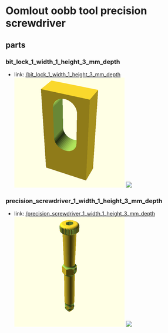 # Oomlout oobb tool precision screwdriver


## parts

### bit_lock_1_width_1_height_3_mm_depth
* link: [/bit_lock_1_width_1_height_3_mm_depth](bit_lock_1_width_1_height_3_mm_depth)  
![](bit_lock_1_width_1_height_3_mm_depth/3dpr_300.png)  ![](bit_lock_1_width_1_height_3_mm_depth/image_300.jpg)
 

### precision_screwdriver_1_width_1_height_3_mm_depth
* link: [/precision_screwdriver_1_width_1_height_3_mm_depth](precision_screwdriver_1_width_1_height_3_mm_depth)  
![](precision_screwdriver_1_width_1_height_3_mm_depth/3dpr_300.png)  ![](precision_screwdriver_1_width_1_height_3_mm_depth/image_300.jpg)
 
